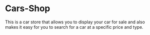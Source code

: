 # Cars-Shop
This is a car store that allows you to display your car for sale and also makes it easy for you to search for a car at a specific price and type.
